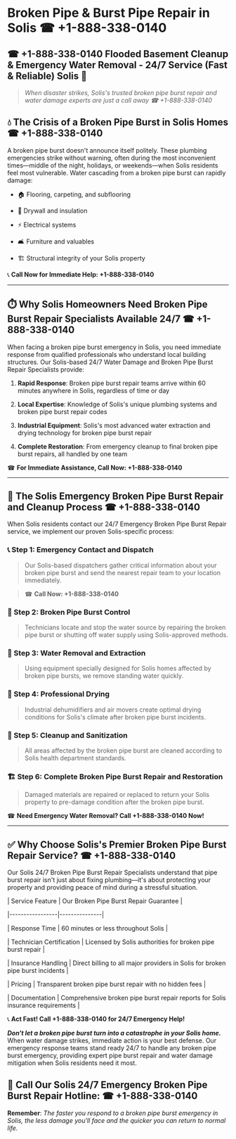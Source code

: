 # Broken Pipe & Burst Pipe Repair in Solis ☎ +1-888-338-0140  
## ☎ +1-888-338-0140 Flooded Basement Cleanup & Emergency Water Removal - 24/7 Service (Fast & Reliable) Solis 🚨  

> *When disaster strikes, Solis's trusted broken pipe burst repair and water damage experts are just a call away ☎ +1-888-338-0140*  

## 💧 The Crisis of a Broken Pipe Burst in Solis Homes ☎ +1-888-338-0140  

A broken pipe burst doesn't announce itself politely. These plumbing emergencies strike without warning, often during the most inconvenient times—middle of the night, holidays, or weekends—when Solis residents feel most vulnerable. Water cascading from a broken pipe burst can rapidly damage:  

* 🏠 Flooring, carpeting, and subflooring  
* 🧱 Drywall and insulation  
* ⚡ Electrical systems  
* 🛋️ Furniture and valuables  
* 🏗️ Structural integrity of your Solis property  

📞 **Call Now for Immediate Help: +1-888-338-0140**  

---  

## ⏱️ Why Solis Homeowners Need Broken Pipe Burst Repair Specialists Available 24/7 ☎ +1-888-338-0140  

When facing a broken pipe burst emergency in Solis, you need immediate response from qualified professionals who understand local building structures. Our Solis-based 24/7 Water Damage and Broken Pipe Burst Repair Specialists provide:  

1. **Rapid Response**: Broken pipe burst repair teams arrive within 60 minutes anywhere in Solis, regardless of time or day  
2. **Local Expertise**: Knowledge of Solis's unique plumbing systems and broken pipe burst repair codes  
3. **Industrial Equipment**: Solis's most advanced water extraction and drying technology for broken pipe burst repair  
4. **Complete Restoration**: From emergency cleanup to final broken pipe burst repairs, all handled by one team  

☎ **For Immediate Assistance, Call Now: +1-888-338-0140**  

---  

## 🔧 The Solis Emergency Broken Pipe Burst Repair and Cleanup Process ☎ +1-888-338-0140  

When Solis residents contact our 24/7 Emergency Broken Pipe Burst Repair service, we implement our proven Solis-specific process:  

### 📞 Step 1: Emergency Contact and Dispatch  
> Our Solis-based dispatchers gather critical information about your broken pipe burst and send the nearest repair team to your location immediately.  
> ☎ **Call Now: +1-888-338-0140**  

### 🚿 Step 2: Broken Pipe Burst Control  
> Technicians locate and stop the water source by repairing the broken pipe burst or shutting off water supply using Solis-approved methods.  

### 🌊 Step 3: Water Removal and Extraction  
> Using equipment specially designed for Solis homes affected by broken pipe bursts, we remove standing water quickly.  

### 💨 Step 4: Professional Drying  
> Industrial dehumidifiers and air movers create optimal drying conditions for Solis's climate after broken pipe burst incidents.  

### 🧼 Step 5: Cleanup and Sanitization  
> All areas affected by the broken pipe burst are cleaned according to Solis health department standards.  

### 🏗️ Step 6: Complete Broken Pipe Burst Repair and Restoration  
> Damaged materials are repaired or replaced to return your Solis property to pre-damage condition after the broken pipe burst.  

☎ **Need Emergency Water Removal? Call +1-888-338-0140 Now!**  

---  

## ✅ Why Choose Solis's Premier Broken Pipe Burst Repair Service? ☎ +1-888-338-0140  

Our Solis 24/7 Broken Pipe Burst Repair Specialists understand that pipe burst repair isn't just about fixing plumbing—it's about protecting your property and providing peace of mind during a stressful situation.  

| Service Feature | Our Broken Pipe Burst Repair Guarantee |  
|-----------------|---------------|  
| Response Time | 60 minutes or less throughout Solis |  
| Technician Certification | Licensed by Solis authorities for broken pipe burst repair |  
| Insurance Handling | Direct billing to all major providers in Solis for broken pipe burst incidents |  
| Pricing | Transparent broken pipe burst repair with no hidden fees |  
| Documentation | Comprehensive broken pipe burst repair reports for Solis insurance requirements |  

📞 **Act Fast! Call +1-888-338-0140 for 24/7 Emergency Help!**  

***Don't let a broken pipe burst turn into a catastrophe in your Solis home.*** When water damage strikes, immediate action is your best defense. Our emergency response teams stand ready 24/7 to handle any broken pipe burst emergency, providing expert pipe burst repair and water damage mitigation when Solis residents need it most.  

## 📱 Call Our Solis 24/7 Emergency Broken Pipe Burst Repair Hotline: ☎ +1-888-338-0140  

**Remember**: *The faster you respond to a broken pipe burst emergency in Solis, the less damage you'll face and the quicker you can return to normal life.*